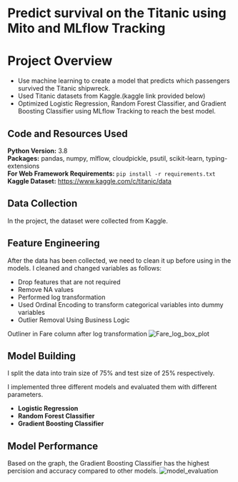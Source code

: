 # Predict survival on the Titanic using Mito and MLflow Tracking
# Project Overview 
* Use machine learning to create a model that predicts which passengers survived the Titanic shipwreck.
* Used Titanic datasets from Kaggle.(kaggle link provided below)
* Optimized Logistic Regression, Random Forest Classifier, and Gradient Boosting Classifier using MLflow Tracking to reach the best model. 

## Code and Resources Used 
**Python Version:** 3.8  
**Packages:** pandas, numpy, mlflow, cloudpickle, psutil, scikit-learn, typing-extensions  
**For Web Framework Requirements:**  ```pip install -r requirements.txt```  
**Kaggle Dataset:** https://www.kaggle.com/c/titanic/data

## Data Collection
In the project, the dataset were collected from Kaggle.

## Feature Engineering
After the data has been collected, we need to clean it up before using in the models. I cleaned and changed variables as follows:

*	Drop features that are not required
*	Remove NA values
*	Performed log transformation
* Used Ordinal Encoding to transform categorical variables into dummy variables
*	Outlier Removal Using Business Logic

Outliner in Fare column after log transformation
![Fare_log_box_plot](https://user-images.githubusercontent.com/72549846/140296002-22f7ed0a-45a8-4b9a-ac66-3a5fd257f238.png)

## Model Building 
I split the data into train size of 75% and test size of 25% respectively.  

I implemented three different models and evaluated them with different parameters.
*	**Logistic Regression**
*	**Random Forest Classifier**
*	**Gradient Boosting Classifier**

## Model Performance
Based on the graph, the Gradient Boosting Classifier has the highest percision and accuracy compared to other models.
![model_evaluation](https://user-images.githubusercontent.com/72549846/164373443-d6df3807-b51b-46f5-93ce-71a79ff75a00.png)


